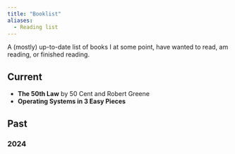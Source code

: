 ```yaml
---
title: "Booklist"
aliases:
  - Reading list
---
```


A (mostly) up-to-date list of books I at some point, have wanted to read, am reading, or finished reading.

## Current

- **The 50th Law** by 50 Cent and Robert Greene
- **Operating Systems in 3 Easy Pieces**

## Past

### 2024

